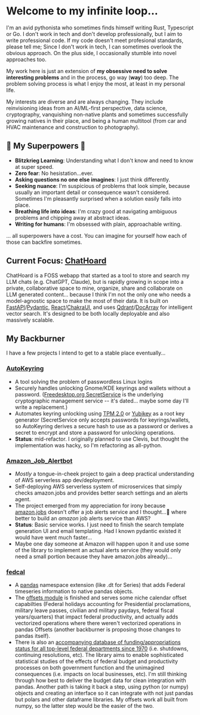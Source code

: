 # Welcome to my infinite loop...

I'm an avid pythonista who sometimes finds himself writing Rust, Typescript or Go. I don't work in tech and don't develop professionally, but I aim to write professional code. If my code doesn't meet profesional standards, please tell me; Since I don't work in tech, I can sometimes overlook the obvious approach. On the plus side, I occasionally stumble into novel approaches too. 

My work here is just an extension of **my obsessive need to solve interesting problems** and in the process, go way (**way**) too deep. The problem solving process is what I enjoy the most, at least in my personal life.

My interests are diverse and are always changing. They include reinvisioning ideas from an AI/ML-first perspective, data science, cryptography, vanquishing non-native plants and sometimes successfully growing natives in their place, and being a human multitool (from car and HVAC maintenance and construction to photography).

## 🦸 My Superpowers 🦸

- **Blitzkrieg Learning**: Understanding what I don't know and need to know at super speed.
- **Zero fear**: No hesistation...ever.
- **Asking questions no one else imagines**: I just think differently. 
- **Seeking nuance**: I'm suspicious of problems that look simple, because usually an important detail or consequence wasn't considered. Sometimes I'm pleasantly surprised when a solution easily falls into place.
- **Breathing life into ideas**: I'm crazy good at navigating ambiguous problems and chipping away at abstract ideas.
- **Writing for humans**: I'm obsessed with plain, approachable writing.

... all superpowers have a cost. You can imagine for yourself how each of those can backfire sometimes.

## Current Focus: **[ChatHoard](https://github.com/seekinginfiniteloop/ChatHoard)** 
ChatHoard is a FOSS webapp that started as a tool to store and search my LLM chats (e.g. ChatGPT, Claude), but is rapidly growing in scope into a private, collaborative space to mine, organize, share and collaborate on LLM generated content... because I think I'm not the only one who needs a model-agnostic space to make the most of their data. It is built on [FastAPI](https://github.com/tiangolo/fastapi)/[Pydantic](https://github.com/pydantic/pydantic), [React](https://github.com/facebook/react)/[ChakraUI](https://github.com/chakra-ui/chakra-ui), and uses [Qdrant](https://qdrant.tech/)/[DocArray](https://github.com/docarray/docarray) for intelligent vector search. It's designed to be both locally deployable and also massively scalable.

## My Backburner

I have a few projects I intend to get to a stable place eventually... 

### **[AutoKeyring](https://github.com/seekinginfiniteloop/AutoKeyring)**
-  A tool solving the problem of passwordless Linux logins
-  Securely handles unlocking Gnome/KDE keyrings and wallets without a password. ([Freedesktop.org SecretService](https://specifications.freedesktop.org/secret-service/latest/) is the underlying cryptographic management service -- it's dated... maybe some day I'll write a replacement.)
-  Automates keyring unlocking using [TPM 2.0](https://support.microsoft.com/en-us/topic/what-is-tpm-705f241d-025d-4470-80c5-4feeb24fa1ee) or [Yubikey](https://www.yubico.com/products/) as a root key generator (SecretService only accepts passwords for keyrings/wallets, so AutoKeyring derives a secure hash to use as a password or derives a secret to encrypt and store a password for unlocking operations.
-  **Status**: mid-refactor. I originally planned to use Clevis, but thought the implementation was hacky, so I'm refactoring as all-python.

### **[Amazon_Job_Alertbot](https://github.com/seekinginfiniteloop/Amazon_Job_Alertbot)** 
- *Mostly* a tongue-in-cheek project to gain a deep practical understanding of AWS serverless app dev/deployment.
- Self-deploying AWS serverless system of microservices that simply checks amazon.jobs and provides better search settings and an alerts agent.
- The project emerged from my appreciation for irony because [amazon.jobs](amazon.jobs) doesn't offer a job alerts service and I thought...🤔 where better to build an *amazon* job alerts service than AWS?
- **Status**: Basic service works. I just need to finish the search template generation UI and email templating. Had I known pydantic existed it would have went much faster...
- Maybe one day someone at Amazon will happen upon it and use some of the library to implement an actual alerts service (they would only need a small portion because they have amazon.jobs already)...

### **[fedcal](https://github.com/seekinginfiniteloop/fedcal)** 
- A [pandas](https://github.com/pandas-dev/pandas) namespace extension (like .dt for Series) that adds Federal timeseries information to native pandas objects.
- The [offsets module](https://github.com/seekinginfiniteloop/fedcal/fedcal/offsets.py) is finished and serves some niche calendar offset capabilties (Federal holidays accounting for Presidential proclamations, military leave passes, civilian and military paydays, federal fiscal years/quarters) that impact federal productivity, and actually adds vectorized operations where there weren't vectorized operations in pandas Offsets (another backburner is proposing those changes to pandas itself).
- There is also an [accompanying database of funding/appropriations status for all top-level federal departments since 1970](https://github.com/seekinginfiniteloop/fedcal/fedcal/status_intervals.json) (i.e. shutdowns, continuing resolutions, etc). The library aims to enable sophisticated statistical studies of the effects of federal budget and productivity processes on both government function and the unimagined consequences (i.e. impacts on local businesses, etc). I'm still thinking through how best to deliver the budget data for clean integration with pandas.  Another path is taking it back a step, using python (or numpy) objects and creating an interface so it can integrate with not just pandas but polars and other dataframe libraries. My offsets work all built from numpy, so the latter step would be the easier of the two.

